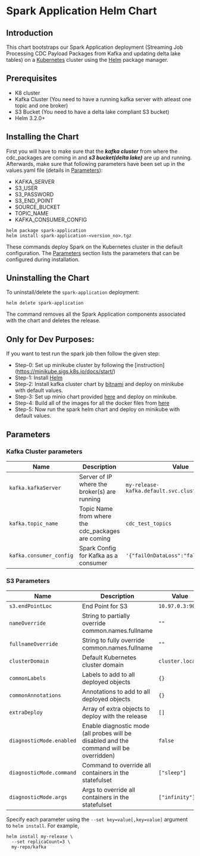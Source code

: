 <!--- app-name: Apache Kafka -->

# Spark Application Helm Chart

## Introduction

This chart bootstraps our Spark Application deployment (Streaming Job Processing CDC Payload Packages from Kafka and updating delta lake tables) on a [Kubernetes](https://kubernetes.io) cluster using the [Helm](https://helm.sh) package manager.

## Prerequisites

- K8 cluster
- Kafka Cluster (You need to have a running kafka server with atleast one topic and one broker)
- S3 Bucket (You need to have a delta lake compliant S3 bucket)
- Helm 3.2.0+

## Installing the Chart

First you will have to make sure that the ***kafka cluster*** from where the cdc_packages are coming in and ***s3 bucket(delta lake)*** are up and running. 
Afterwards, make sure that following parameters have been set up in the values.yaml file (details in [Parameters](#parameters)):

  - KAFKA_SERVER
  - S3_USER
  - S3_PASSWORD
  - S3_END_POINT
  - SOURCE_BUCKET
  - TOPIC_NAME
  - KAFKA_CONSUMER_CONFIG


```console
helm package spark-application
helm install spark-application-<version_no>.tgz
```

These commands deploy Spark on the Kubernetes cluster in the default configuration. The [Parameters](#parameters) section lists the parameters that can be configured during installation.


## Uninstalling the Chart

To uninstall/delete the `spark-application` deployment:

```console
helm delete spark-application
```
The command removes all the Spark Application components associated with the chart and deletes the release.


## Only for Dev Purposes:

If you want to test run the spark job then follow the given step:

- Step-0: Set up minikube cluster by following the [instruction] (https://minikube.sigs.k8s.io/docs/start/)
- Step-1: Install [Helm](https://helm.sh/docs/intro/install/)  
- Step-2: Install kafka cluster chart by [bitnami](https://github.com/bitnami/charts/tree/main/bitnami/kafka) and deploy on minikube with default values.
- Step-3: Set up minio chart provided [here](https://github.com/keenborder786/poc_kafka_delta/tree/helm_testing/minio) and deploy on minikube.
- Step-4: Build all of the images for all the docker files from [here](https://github.com/keenborder786/poc_kafka_delta/tree/helm_testing)
- Step-5: Now run the spark helm chart and deploy on minikube with default values.


## Parameters

### Kafka Cluster parameters

| Name                      | Description                                       | Value                                              |
| ------------------------- | -----------------------------------------------   | -------------------------------------------------  |
| `kafka.kafkaServer`       | Server of IP where the broker(s) are running      | `my-release-kafka.default.svc.cluster.local:9092`  |
| `kafka.topic_name`        | Topic Name from where the cdc_packages are coming | `cdc_test_topics`                                  |
| `kafka.consumer_config`   | Spark Config for Kafka as a consumer              | `'{"failOnDataLoss":"false"}'`                     |


### S3 Parameters

| Name                     | Description                                                                             | Value           |
| ------------------------ | --------------------------------------------------------------------------------------- | --------------- |
| `s3.endPointLoc`         | End Point for S3                                                                        | `10.97.0.3:9000`|
| `nameOverride`           | String to partially override common.names.fullname                                      | `""`            |
| `fullnameOverride`       | String to fully override common.names.fullname                                          | `""`            |
| `clusterDomain`          | Default Kubernetes cluster domain                                                       | `cluster.local` |
| `commonLabels`           | Labels to add to all deployed objects                                                   | `{}`            |
| `commonAnnotations`      | Annotations to add to all deployed objects                                              | `{}`            |
| `extraDeploy`            | Array of extra objects to deploy with the release                                       | `[]`            |
| `diagnosticMode.enabled` | Enable diagnostic mode (all probes will be disabled and the command will be overridden) | `false`         |
| `diagnosticMode.command` | Command to override all containers in the statefulset                                   | `["sleep"]`     |
| `diagnosticMode.args`    | Args to override all containers in the statefulset                                      | `["infinity"]`  |




Specify each parameter using the `--set key=value[,key=value]` argument to `helm install`. For example,

```console
helm install my-release \
  --set replicaCount=3 \
  my-repo/kafka
```
